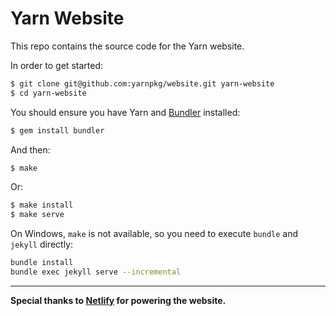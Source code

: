 # Yarn Website

This repo contains the source code for the Yarn website.

In order to get started:

```sh
$ git clone git@github.com:yarnpkg/website.git yarn-website
$ cd yarn-website
```

You should ensure you have Yarn and [Bundler](http://bundler.io/) installed: 

```sh
$ gem install bundler
```

And then:

```sh
$ make
```

Or:

```sh
$ make install
$ make serve
```

On Windows, `make` is not available, so you need to execute `bundle` and `jekyll` directly:
```sh
bundle install
bundle exec jekyll serve --incremental
```

---

**Special thanks to [Netlify](https://www.netlify.com/) for powering the website.**

